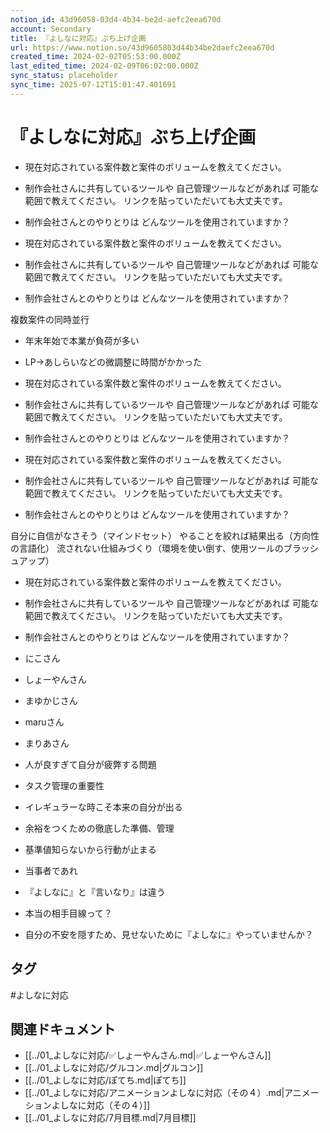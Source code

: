 ```yaml
---
notion_id: 43d96058-03d4-4b34-be2d-aefc2eea670d
account: Secondary
title: 『よしなに対応』ぶち上げ企画
url: https://www.notion.so/43d9605803d44b34be2daefc2eea670d
created_time: 2024-02-02T05:53:00.000Z
last_edited_time: 2024-02-09T06:02:00.000Z
sync_status: placeholder
sync_time: 2025-07-12T15:01:47.401691
---
```

# 『よしなに対応』ぶち上げ企画

  - 現在対応されている案件数と案件のボリュームを教えてください。
  - 制作会社さんに共有しているツールや
自己管理ツールなどがあれば
可能な範囲で教えてください。
リンクを貼っていただいても大丈夫です。
  - 制作会社さんとのやりとりは
どんなツールを使用されていますか？
  
  
  - 現在対応されている案件数と案件のボリュームを教えてください。
  - 制作会社さんに共有しているツールや
自己管理ツールなどがあれば
可能な範囲で教えてください。
リンクを貼っていただいても大丈夫です。
  - 制作会社さんとのやりとりは
どんなツールを使用されていますか？
  
  複数案件の同時並行
  - 年末年始で本業が負荷が多い
  - LP→あしらいなどの微調整に時間がかかった
  
  - 現在対応されている案件数と案件のボリュームを教えてください。
  - 制作会社さんに共有しているツールや
自己管理ツールなどがあれば
可能な範囲で教えてください。
リンクを貼っていただいても大丈夫です。
  - 制作会社さんとのやりとりは
どんなツールを使用されていますか？
  
  - 現在対応されている案件数と案件のボリュームを教えてください。
  - 制作会社さんに共有しているツールや
自己管理ツールなどがあれば
可能な範囲で教えてください。
リンクを貼っていただいても大丈夫です。
  - 制作会社さんとのやりとりは
どんなツールを使用されていますか？
  
  自分に自信がなさそう（マインドセット）
  やることを絞れば結果出る（方向性の言語化）
  流されない仕組みづくり（環境を使い倒す、使用ツールのブラッシュアップ）
  - 現在対応されている案件数と案件のボリュームを教えてください。
  - 制作会社さんに共有しているツールや
自己管理ツールなどがあれば
可能な範囲で教えてください。
リンクを貼っていただいても大丈夫です。
  - 制作会社さんとのやりとりは
どんなツールを使用されていますか？
  
  
  - にこさん
  - しょーやんさん
  - まゆかじさん
  - maruさん
  - まりあさん
  
  
  - 人が良すぎて自分が疲弊する問題
  - タスク管理の重要性
  - イレギュラーな時こそ本来の自分が出る
  - 余裕をつくための徹底した準備、管理
  - 基準値知らないから行動が止まる
  - 当事者であれ
  - 『よしなに』と『言いなり』は違う
  - 本当の相手目線って？
  - 自分の不安を隠すため、見せないために『よしなに』やっていませんか？

## タグ

#よしなに対応 

## 関連ドキュメント

- [[../01_よしなに対応/✅しょーやんさん.md|✅しょーやんさん]]
- [[../01_よしなに対応/グルコン.md|グルコン]]
- [[../01_よしなに対応/ぽてち.md|ぽてち]]
- [[../01_よしなに対応/アニメーションよしなに対応（その４）.md|アニメーションよしなに対応（その４）]]
- [[../01_よしなに対応/7月目標.md|7月目標]]
